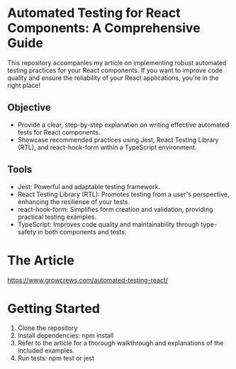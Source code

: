 # Automated Testing for React Components: A Comprehensive Guide

This repository accompanies my article on implementing robust automated testing practices for your React components. If you want to improve code quality and ensure the reliability of your React applications, you're in the right place!

## Objective

-   Provide a clear, step-by-step explanation on writing effective automated tests for React components.
-   Showcase recommended practices using Jest, React Testing Library (RTL), and react-hook-form within a TypeScript environment.

## Tools

-   Jest: Powerful and adaptable testing framework.
-   React Testing Library (RTL): Promotes testing from a user's perspective, enhancing the resilience of your tests.
-   react-hook-form: Simplifies form creation and validation, providing practical testing examples.
-   TypeScript: Improves code quality and maintainability through type-safety in both components and tests.

# The Article

https://www.growcrews.com/automated-testing-react/

# Getting Started

1. Clone the repository
2. Install dependencies: npm install
3. Refer to the article for a thorough walkthrough and explanations of the included examples.
4. Run tests: npm test or jest
